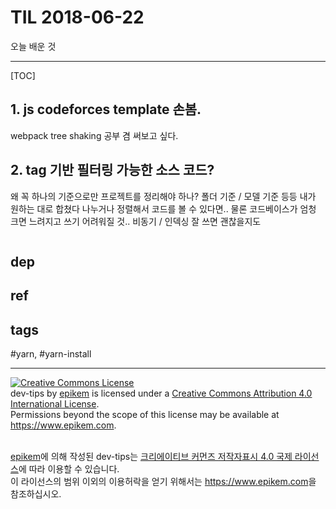 # TIL 2018-06-22

오늘 배운 것

--------------------------

[TOC]
## 1. js codeforces template 손봄.

webpack tree shaking 공부 겸 써보고 싶다.

## 2. tag 기반 필터링 가능한 소스 코드?

왜 꼭 하나의 기준으로만 프로젝트를 정리해야 하나? 폴더 기준 / 모델 기준 등등 내가 원하는 대로 합쳤다 나누거나 정렬해서 코드를 볼 수 있다면..
물론 코드베이스가 엄청 크면 느려지고 쓰기 어려워질 것.. 비동기 / 인덱싱 잘 쓰면 괜찮을지도



```js


```



## dep

## ref

## tags
  #yarn, #yarn-install



--------------------------


<!-- license start -->

<a rel="license" href="http://creativecommons.org/licenses/by/4.0/"><img alt="Creative Commons License" style="border-width:0" src="https://i.creativecommons.org/l/by/4.0/88x31.png" /></a>
<br /><span xmlns:dct="http://purl.org/dc/terms/" property="dct:title">dev-tips</span> by <a xmlns:cc="http://creativecommons.org/ns#" href="https://www.github.com/epikem/dev-tips" property="cc:attributionName" rel="cc:attributionURL">epikem</a> is licensed under a <a rel="license" href="http://creativecommons.org/licenses/by/4.0/">Creative Commons Attribution 4.0 International License</a>.<br />Permissions beyond the scope of this license may be available at <a xmlns:cc="http://creativecommons.org/ns#" href="https://www.epikem.com" rel="cc:morePermissions">https://www.epikem.com</a>.

<br /><a xmlns:cc="http://creativecommons.org/ns#" href="https://www.github.com/epikem/dev-tips" property="cc:attributionName" rel="cc:attributionURL">epikem</a>에 의해 작성된 <span xmlns:dct="http://purl.org/dc/terms/" property="dct:title">dev-tips</span>는 <a rel="license" href="http://creativecommons.org/licenses/by/4.0/">크리에이티브 커먼즈 저작자표시 4.0 국제 라이선스</a>에 따라 이용할 수 있습니다.<br />이 라이선스의 범위 이외의 이용허락을 얻기 위해서는 <a xmlns:cc="http://creativecommons.org/ns#" href="https://www.epikem.com" rel="cc:morePermissions">https://www.epikem.com</a>을 참조하십시오.

<!-- license end -->